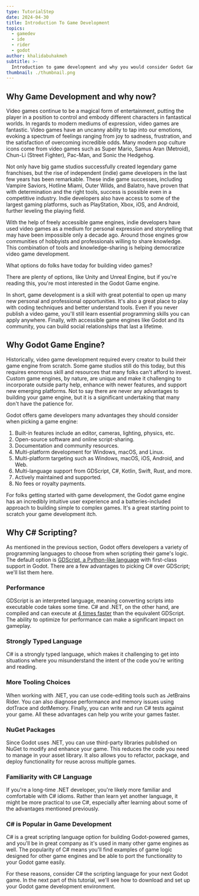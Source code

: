 ```yaml
---
type: TutorialStep
date: 2024-04-30
title: Introduction To Game Development
topics:
  - gamedev
  - ide
  - rider
  - godot
author: khalidabuhakmeh
subtitle: >-
  Introduction to game development and why you would consider Godot Game Engine and C# for your game.
thumbnail: ./thumbnail.png
---
```


## Why Game Development and why now?

Video games continue to be a magical form of entertainment, putting the player in a position to control and embody different characters in fantastical worlds. In regards to modern mediums of expression, video games are fantastic. Video games have an uncanny ability to tap into our emotions, evoking a spectrum of feelings ranging from joy to sadness, frustration, and the satisfaction of overcoming incredible odds. Many modern pop culture icons come from video games such as Super Mario, Samus Aran (Metroid), Chun-Li (Street Fighter), Pac-Man, and Sonic the Hedgehog.

Not only have big game studios successfully created legendary game franchises, but the rise of independent (indie) game developers in the last few years has been remarkable. These indie game successes, including Vampire Saviors, Hotline Miami, Outer Wilds, and Balatro, have proven that with determination and the right tools, success is possible even in a competitive industry. Indie developers also have access to some of the largest gaming platforms, such as PlayStation, Xbox, iOS, and Android, further leveling the playing field.

With the help of freely accessible game engines, indie developers have used video games as a medium for personal expression and storytelling that may have been impossible only a decade ago. Around those engines grow communities of hobbyists and professionals willing to share knowledge. This combination of tools and knowledge-sharing is helping democratize video game development.

What options do folks have today for building video games?

There are plenty of options, like Unity and Unreal Engine, but if you're reading this, you're most interested in the Godot Game engine.

In short, game development is a skill with great potential to open up many new personal and professional opportunities. It's also a great place to play with coding techniques and better understand tools. Even if you never publish a video game, you'll still learn essential programming skills you can apply anywhere. Finally, with accessible game engines like Godot and its community, you can build social relationships that last a lifetime.

## Why Godot Game Engine?

Historically, video game development required every creator to build their game engine from scratch. Some game studios still do this today, but this requires enormous skill and resources that many folks can't afford to invest. Custom game engines, by nature, are unique and make it challenging to incorporate outside party help, enhance with newer features, and support new emerging platforms. Not to say there are never any advantages to building your game engine, but it is a significant undertaking that many don't have the patience for.

Godot offers game developers many advantages they should consider when picking a game engine:

1. Built-in features include an editor, cameras, lighting, physics, etc.
2. Open-source software and online script-sharing.
3. Documentation and community resources.
4. Multi-platform development for Windows, macOS, and Linux.
5. Multi-platform targeting such as Windows, macOS, iOS, Android, and Web.
6. Multi-language support from GDScript, C#, Kotlin, Swift, Rust, and more.
7. Actively maintained and supported.
8. No fees or royalty payments.

For folks getting started with game development, the Godot game engine has an incredibly intuitive user experience and a batteries-included approach to building simple to complex games. It's a great starting point to scratch your game development itch.

## Why C# Scripting?

As mentioned in the previous section, Godot offers developers a variety of programming languages to choose from when scripting their game's logic. The default option is [GDScript, a Python-like language](https://docs.godotengine.org/en/stable/tutorials/scripting/gdscript/gdscript_basics.html) with first-class support in Godot. There are a few advantages to picking C# over GDScript; we'll list them here.

### Performance

GDScript is an interpreted language, meaning converting scripts into executable code takes some time. C# and .NET, on the other hand, are compiled and can execute at [4 times faster](https://docs.godotengine.org/en/stable/tutorials/scripting/c_sharp/c_sharp_basics.html#performance-of-c-in-godot) than the equivalent GDScript. The ability to optimize for performance can make a significant impact on gameplay.

### Strongly Typed Language

C# is a strongly typed language, which makes it challenging to get into situations where you misunderstand the intent of the code you're writing and reading.

### More Tooling Choices

When working with .NET, you can use code-editing tools such as JetBrains Rider. You can also diagnose performance and memory issues using dotTrace and dotMemory. Finally, you can write and run C# tests against your game. All these advantages can help you write your games faster.

### NuGet Packages

Since Godot uses .NET, you can use third-party libraries published on NuGet to modify and enhance your game. This reduces the code you need to manage in your asset library. It also allows you to refactor, package, and deploy functionality for reuse across multiple games.

### Familiarity with C# Language

If you're a long-time .NET developer, you're likely more familiar and comfortable with C# idioms. Rather than learn yet another language, it might be more practical to use C#, especially after learning about some of the advantages mentioned previously.

### C# is Popular in Game Development

C# is a great scripting language option for building Godot-powered games, and you'll be in great company as it's used in many other game engines as well. The popularity of C# means you'll find examples of game logic designed for other game engines and be able to port the functionality to your Godot game easily.

For these reasons, consider C# the scripting language for your next Godot game. In the next part of this tutorial, we'll see how to download and set up your Godot game development environment.
